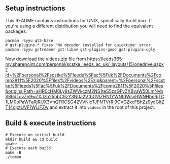 ## Setup instructions

This README contains instructions for UNIX, specifically ArchLinux. If you're using a different distribution you will need to find the equivalent packages.

```
pacman -Syyu qt5-base
# gst-plugins-* fixes 'No decoder installed for quicktime' error
pacman -Syyu gstreamer gst-libav gst-plugins-good gst-plugins-ugly
```

Now download the videos.zip file from https://leeds365-my.sharepoint.com/personal/scstke_leeds_ac_uk/_layouts/15/onedrive.aspx?id=%2Fpersonal%2Fscstke%5Fleeds%5Fac%5Fuk%2FDocuments%2Fcomp2811%5F2020%5Ffiles%2Fvideos%2Ezip&parent=%2Fpersonal%2Fscstke%5Fleeds%5Fac%5Fuk%2FDocuments%2Fcomp2811%5F2020%5Ffiles&originalPath=aHR0cHM6Ly9sZWVkczM2NS1teS5zaGFyZXBvaW50LmNvbS86dTovZy9wZXJzb25hbC9zY3N0a2VfbGVlZHNfYWNfdWsvRWNHbnRjTC1LM0pPaWFaRjRUX3VhQTRCSG42VVNicTJFNTVrRl9CVGZkcFBhZz9ydGltZT14djctUVF1WjJFZw and extract it into `videos` in the root of this project.

## Build & execute instructions

```
# Execute on initial build
mkdir build && cd build
qmake ..
# Execute each build
make -B
./tomeo
```
